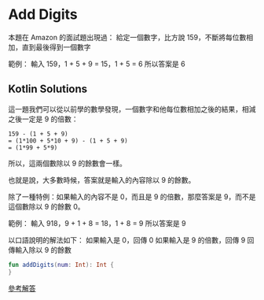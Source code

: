 # Add Digits

本題在 Amazon 的面試題出現過：
給定一個數字，比方說 159，不斷將每位數相加，直到最後得到一個數字

範例：
輸入 159，1 + 5 + 9 = 15，1 + 5 = 6
所以答案是 6

## Kotlin Solutions

這一題我們可以從以前學的數學發現，一個數字和他每位數相加之後的結果，相減之後一定是 9 的倍數：

```
159 - (1 + 5 + 9) 
= (1*100 + 5*10 + 9) - (1 + 5 + 9)
= (1*99 + 5*9)
```

所以，這兩個數除以 9 的餘數會一樣。

也就是說，大多數時候，答案就是輸入的內容除以 9 的餘數。

除了一種特例：如果輸入的內容不是 0，而且是 9 的倍數，那麼答案是 9，而不是這個數除以 9 的餘數 0。

範例：
輸入 918，9 + 1 + 8 = 18，1 + 8 = 9
所以答案是 9

以口語說明的解法如下：
如果輸入是 0，回傳 0
如果輸入是 9 的倍數，回傳 9
回傳輸入除以 9 的餘數

```kotlin
fun addDigits(num: Int): Int {
}
```

[參考解答](./kotlin/AddDigits.kt)
